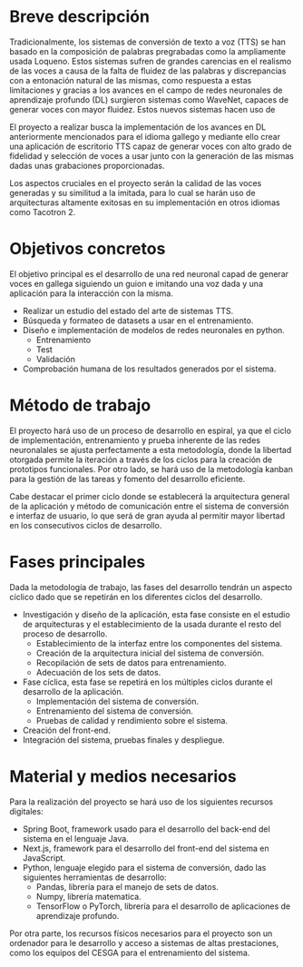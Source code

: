 # Breve descripción
Tradicionalmente, los sistemas de conversión de texto a voz (TTS) se han basado en la composición de palabras pregrabadas como la ampliamente usada Loqueno. Estos sistemas sufren de grandes carencias en el realismo de las voces a causa de la falta de fluidez de las palabras y discrepancias con a entonación natural de las mismas, como respuesta a estas limitaciones y gracias a los avances en el campo de redes neuronales de aprendizaje profundo (DL) surgieron sistemas como WaveNet, capaces de generar voces con mayor fluidez. Estos nuevos sistemas hacen uso de 

El proyecto a realizar busca la implementación de los avances en DL anteriormente mencionados para el idioma gallego y mediante ello crear una aplicación de escritorio TTS capaz de generar voces con alto grado de fidelidad y selección de voces a usar junto con la generación de las mismas dadas unas grabaciones proporcionadas.

Los aspectos cruciales en el proyecto serán la calidad de las voces generadas y su similitud a la imitada, para lo cual se harán uso de arquitecturas altamente exitosas en su implementación en otros idiomas como Tacotron 2.
# Objetivos concretos
El objetivo principal es el desarrollo de una red neuronal capad de generar voces en gallega siguiendo un guion e imitando una voz dada y una aplicación para la interacción con la misma.
- Realizar un estudio del estado del arte de sistemas TTS.
- Búsqueda y formateo de datasets a usar en el entrenamiento.
- Diseño e implementación de modelos de redes neuronales en python.
	- Entrenamiento
	- Test
	- Validación
- Comprobación humana de los resultados generados por el sistema.
# Método de trabajo
El proyecto hará uso de un proceso de desarrollo en espiral, ya que el ciclo de implementación, entrenamiento y prueba inherente de las redes neuronalales se ajusta perfectamente a esta metodología, donde la libertad otorgada permite la iteración a través de los ciclos para la creación de prototipos funcionales. Por otro lado, se hará uso de la metodología kanban para la gestión de las tareas y fomento del desarrollo eficiente.

Cabe destacar el primer ciclo donde se establecerá la arquitectura general de la aplicación y método de comunicación entre el sistema de conversión e interfaz de usuario, lo que será de gran ayuda al permitir mayor libertad en los consecutivos ciclos de desarrollo.
# Fases principales
Dada la metodología de trabajo, las fases del desarrollo tendrán un aspecto cíclico dado que se repetirán en los diferentes ciclos del desarrollo.
- Investigación y diseño de la aplicación, esta fase consiste en el estudio de arquitecturas y el establecimiento de la usada durante el resto del proceso de desarrollo.
	- Establecimiento de la interfaz entre los componentes del sistema.
	- Creación de la arquitectura inicial del sistema de conversión.
	- Recopilación de sets de datos para entrenamiento.
	- Adecuación de los sets de datos.
- Fase cíclica, esta fase se repetirá en los múltiples ciclos durante el desarrollo de la aplicación.
	- Implementación del sistema de conversión.
	- Entrenamiento del sistema de conversión.
	- Pruebas de calidad y rendimiento sobre el sistema.
- Creación del front-end.
- Integración del sistema, pruebas finales y despliegue.
# Material y medios necesarios
Para la realización del proyecto se hará uso de los siguientes recursos digitales:
- Spring Boot, framework usado para el desarrollo del back-end del sistema en el lenguaje Java.
- Next.js, framework para el desarrollo del front-end del sistema en JavaScript.
- Python, lenguaje elegido para el sistema de conversión, dado las siguientes herramientas de desarrollo:
	- Pandas, librería para el manejo de sets de datos.
	- Numpy, librería matematica.
	- TensorFlow o PyTorch, librería para el desarrollo de aplicaciones de aprendizaje profundo.

Por otra parte, los recursos físicos necesarios para el proyecto son un ordenador para le desarrollo y acceso a sistemas de altas prestaciones, como los equipos del CESGA para el entrenamiento del sistema.